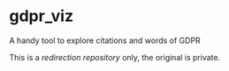 # gdpr_viz
A handy tool to explore citations and words of GDPR

This is a *redirection repository* only, the original is private.

